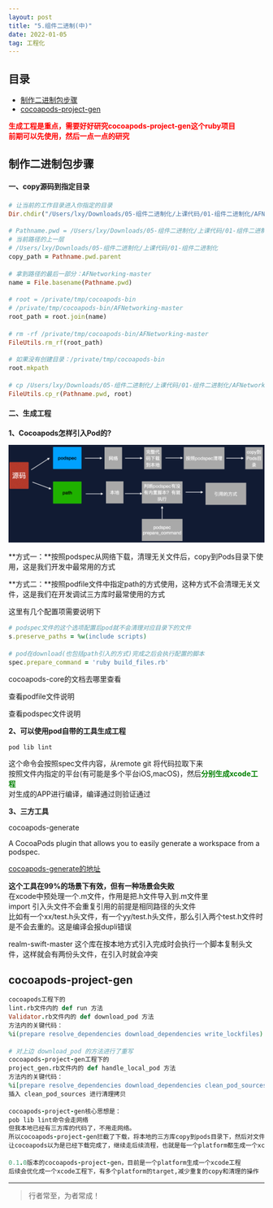 ```yaml
---
layout: post
title: "5.组件二进制(中)"
date: 2022-01-05
tag: 工程化
---
```



## 目录
- [制作二进制包步骤](#content1)   
- [cocoapods-project-gen](#content2)   


<span style="color:red;font-weight:bold">生成工程是重点，需要好好研究cocoapods-project-gen这个ruby项目</span>   
<span style="color:red;font-weight:bold">前期可以先使用，然后一点一点的研究</span>         



<!-- ************************************************ -->
## <a id="content1">制作二进制包步骤</a>

#### **一、copy源码到指定目录**

```ruby
# 让当前的工作目录进入你指定的目录
Dir.chdir("/Users/lxy/Downloads/05-组件二进制化/上课代码/01-组件二进制化/AFNetworking-master")

# Pathname.pwd = /Users/lxy/Downloads/05-组件二进制化/上课代码/01-组件二进制化/AFNetworking-master
# 当前路径的上一层
# /Users/lxy/Downloads/05-组件二进制化/上课代码/01-组件二进制化
copy_path = Pathname.pwd.parent

# 拿到路径的最后一部分：AFNetworking-master
name = File.basename(Pathname.pwd)

# root = /private/tmp/cocoapods-bin
# /private/tmp/cocoapods-bin/AFNetworking-master
root_path = root.join(name)

# rm -rf /private/tmp/cocoapods-bin/AFNetworking-master
FileUtils.rm_rf(root_path)

# 如果没有创建目录：/private/tmp/cocoapods-bin
root.mkpath

# cp /Users/lxy/Downloads/05-组件二进制化/上课代码/01-组件二进制化/AFNetworking-master /private/tmp/cocoapods-bin
FileUtils.cp_r(Pathname.pwd, root)
```

#### **二、生成工程**

**1、Cocoapods怎样引入Pod的?**

<img src="/images/project/17.png">

**方式一：**按照podspec从网络下载，清理无关文件后，copy到Pods目录下使用，这是我们开发中最常用的方式

**方式二：**按照podfile文件中指定path的方式使用，这种方式不会清理无关文件，这是我们在开发调试三方库时最常使用的方式


这里有几个配置项需要说明下
```ruby
# podspec文件的这个选项配置后pod就不会清理对应目录下的文件
s.preserve_paths = %w(include scripts)

# pod在download(也包括path引入的方式)完成之后会执行配置的脚本
spec.prepare_command = 'ruby build_files.rb'
```


cocoapods-core的文档去哪里查看

<a herf="https://github.com/CocoaPods/Core/blob/master/lib/cocoapods-core/podfile/dsl.rb">查看podfile文件说明</a>

<a herf="https://github.com/CocoaPods/Core/blob/master/lib/cocoapods-core/specification/dsl.rb">查看podspec文件说明</a>


**2、可以使用pod自带的工具生成工程**

```shell
pod lib lint 
```
这个命令会按照spec文件内容，从remote git 将代码拉取下来    
按照文件内指定的平台(有可能是多个平台iOS,macOS)，然后<span style="color:green;font-weight:bold">分别生成xcode工程</span>   
对生成的APP进行编译，编译通过则验证通过      


**3、三方工具**

cocoapods-generate 

A CocoaPods plugin that allows you to easily generate a workspace from a podspec.

<a href="https://github.com/square/cocoapods-generate">cocoapods-generate的地址</a>

**这个工具在99%的场景下有效，但有一种场景会失败**    
在xcode中预处理一个.m文件，作用是把.h文件导入到.m文件里     
import 引入头文件不会重复引用的前提是相同路径的头文件     
比如有一个xx/test.h头文件，有一个yy/test.h头文件，那么引入两个test.h文件时是不会去重的。这是编译会报dupli错误     

realm-swift-master 这个库在按本地方式引入完成时会执行一个脚本复制头文件，这样就会有两份头文件，在引入时就会冲突



<!-- ************************************************ -->
## <a id="content2">cocoapods-project-gen</a>

```ruby
cocoapods工程下的   
lint.rb文件内的 def run 方法    
Validator.rb文件内的 def download_pod 方法    
方法内的关键代码：
%i(prepare resolve_dependencies download_dependencies write_lockfiles).each { |m| @installer.send(m) } 

# 对上边 download_pod 的方法进行了重写
cocoapods-project-gen工程下的     
project_gen.rb文件内的 def handle_local_pod 方法   
方法内的关键代码：
%i[prepare resolve_dependencies download_dependencies clean_pod_sources write_lockfiles].each do |m|  
插入 clean_pod_sources 进行清理拷贝

cocoapods-project-gen核心思想是：
pob lib lint命令会走网络
但我本地已经有三方库的代码了，不用走网络。
所以cocoapods-project-gen拦截了下载，将本地的三方库copy到pods目录下，然后对文件进行清理(按照cocoapods的清理方式)
让cocoapods以为是已经下载完成了，继续走后续流程，也就是每一个platform都生成一个xcode工程

0.1.0版本的cocoapods-project-gen，目前是一个platform生成一个xcode工程
后续会优化成一个xcode工程下，有多个platform的target,减少重复的copy和清理的操作
```






















----------
>  行者常至，为者常成！


